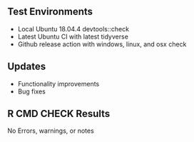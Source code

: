 ## Test Environments

* Local Ubuntu 18.04.4 devtools::check
* Latest Ubuntu CI with latest tidyverse
* Github release action with windows, linux, and osx check

## Updates
* Functionality improvements
* Bug fixes


## R CMD CHECK Results
No Errors, warnings, or notes

